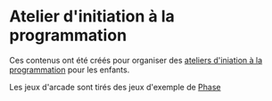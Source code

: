 # Atelier d'initiation à la programmation

Ces contenus ont été créés pour organiser des [ateliers d'iniation à la programmation](http://mcnext.com/evenements/actualites/Pages/Atelier_coding_pour_les_7-14_ans_Initiation_à_la_programmation_de_jeux_vidéos_!_Mercredi_8_juillet_à_Paris_chez_MCNEXT.aspx) pour les enfants.

Les jeux d'arcade sont tirés des jeux d'exemple de [Phase](http://www.phaser.io)